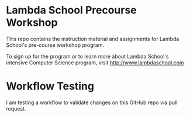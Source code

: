 # Lambda School Precourse Workshop
This repo contains the instruction material and assignments for Lambda School's pre-course workshop program.

To sign up for the program or to learn more about Lambda School's intensive Computer Science program, visit http://www.lambdaschool.com

# Workflow Testing
I am testing a workflow to validate changes on this GitHub repo via pull request.
